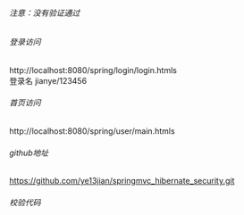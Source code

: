 ###### 注意：没有验证通过

###### 登录访问
http://localhost:8080/spring/login/login.htmls  
登录名 jianye/123456  

###### 首页访问
http://localhost:8080/spring/user/main.htmls  

###### github地址
https://github.com/ye13jian/springmvc_hibernate_security.git 

###### 校验代码